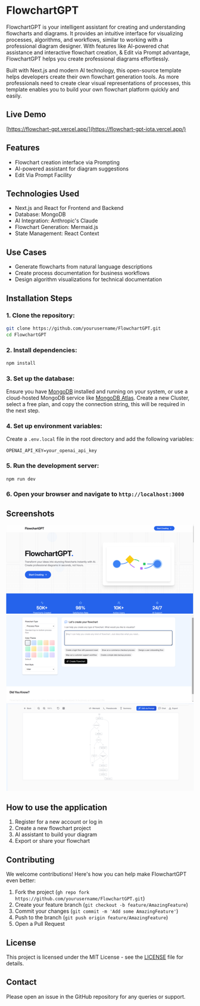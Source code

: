 # FlowchartGPT

FlowchartGPT is your intelligent assistant for creating and understanding flowcharts and diagrams. It provides an intuitive interface for visualizing processes, algorithms, and workflows, similar to working with a professional diagram designer. With features like AI-powered chat assistance and interactive flowchart creation, & Edit via Prompt advantage, FlowchartGPT helps you create professional diagrams effortlessly.

Built with Next.js and modern AI technology, this open-source template helps developers create their own flowchart generation tools. As more professionals need to create clear visual representations of processes, this template enables you to build your own flowchart platform quickly and easily.

## Live Demo

[https://flowchart-gpt.vercel.app/](https://flowchart-gpt-iota.vercel.app/)

## Features

- Flowchart creation interface via Prompting
- AI-powered assistant for diagram suggestions
- Edit Via Prompt Facility

## Technologies Used

- Next.js and React for Frontend and Backend
- Database: MongoDB
- AI Integration: Anthropic's Claude
- Flowchart Generation: Mermaid.js
- State Management: React Context

## Use Cases

- Generate flowcharts from natural language descriptions
- Create process documentation for business workflows
- Design algorithm visualizations for technical documentation

## Installation Steps

### 1. Clone the repository:
```bash
git clone https://github.com/yourusername/FlowchartGPT.git
cd FlowchartGPT
```

### 2. Install dependencies:
```bash
npm install
```

### 3. Set up the database:
Ensure you have [MongoDB](https://www.mongodb.com/) installed and running on your system, or use a cloud-hosted MongoDB service like [MongoDB Atlas](https://www.mongodb.com/products/platform/atlas-database). Create a new Cluster, select a free plan, and copy the connection string, this will be required in the next step.

### 4. Set up environment variables:
Create a `.env.local` file in the root directory and add the following variables:
```
OPENAI_API_KEY=your_openai_api_key
```

### 5. Run the development server:
```bash
npm run dev
```

### 6. Open your browser and navigate to `http://localhost:3000`

## Screenshots

<div className="flex flex-col gap-4">
  <div className="flex justify-between gap-4">
    <img 
      src="https://github.com/0xmetaschool/FlowchartGPT/blob/main/public/Screenshot%202025-01-02%20113546.png" 
      alt="FlowchartGPT landing page" 
      className="w-1/2 border-2 border-black"
    />
    <img 
      src="https://github.com/0xmetaschool/FlowchartGPT/blob/main/public/Screenshot%202025-01-02%20113622.png" 
      alt="FlowchartGPT prompting page" 
      className="w-1/2 border-2 border-black"
    />
  </div>
  <div className="flex justify-between gap-4">
    <img 
      src="https://github.com/0xmetaschool/FlowchartGPT/blob/main/public/Screenshot%202025-01-02%20113638.png" 
      alt="FlowchartGPT playground page" 
      className="w-1/2 border-2 border-black"
    />
  </div>
</div>

## How to use the application

1. Register for a new account or log in
2. Create a new flowchart project
3. AI assistant to build your diagram
4. Export or share your flowchart

## Contributing

We welcome contributions! Here's how you can help make FlowchartGPT even better:

1. Fork the project (`gh repo fork https://github.com/yourusername/FlowchartGPT.git`)
2. Create your feature branch (`git checkout -b feature/AmazingFeature`)
3. Commit your changes (`git commit -m 'Add some AmazingFeature'`)
4. Push to the branch (`git push origin feature/AmazingFeature`)
5. Open a Pull Request

## License

This project is licensed under the MIT License - see the [LICENSE](LICENSE) file for details.

## Contact

Please open an issue in the GitHub repository for any queries or support.

